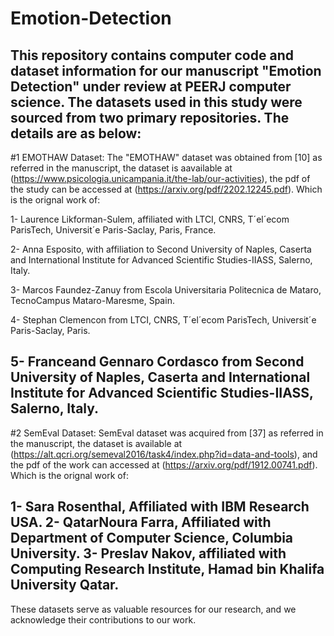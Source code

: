 # Emotion-Detection
This repository contains computer code and dataset information for our manuscript "Emotion Detection" under review at PEERJ computer science. 
The datasets used in this study were sourced from two primary repositories. The details are as below:
-----------------------------------------------------------------------------------------------------------------------------------------------------------------------
#1 EMOTHAW Dataset: 
The "EMOTHAW" dataset was obtained from [10] as referred in the manuscript, the dataset is aavailable at (https://www.psicologia.unicampania.it/the-lab/our-activities),
the pdf of the study can be accessed at (https://arxiv.org/pdf/2202.12245.pdf). Which is the orignal work of: 

1- Laurence Likforman-Sulem, affiliated with LTCI, CNRS, T´el´ecom ParisTech, Universit´e Paris-Saclay, Paris, France.

2- Anna Esposito, with affiliation to Second University of Naples, Caserta and International Institute for Advanced Scientific Studies-IIASS, Salerno, Italy. 

3- Marcos Faundez-Zanuy from Escola Universitaria Politecnica de Mataro, TecnoCampus Mataro-Maresme, Spain.

4- Stephan Clemencon from  LTCI, CNRS, T´el´ecom ParisTech, Universit´e Paris-Saclay, Paris.

5- Franceand Gennaro Cordasco from Second University of Naples, Caserta and International Institute for Advanced Scientific Studies-IIASS, Salerno, Italy.
-----------------------------------------------------------------------------------------------------------------------------------------------------------------------
#2 SemEval Dataset:   SemEval dataset was acquired from [37] as referred in the manuscript, the dataset is available at (https://alt.qcri.org/semeval2016/task4/index.php?id=data-and-tools), and the pdf of the work can accessed at (https://arxiv.org/pdf/1912.00741.pdf). Which is the orignal work of: 

1- Sara Rosenthal, Affiliated with IBM Research USA.
2- QatarNoura Farra, Affiliated with Department of Computer Science, Columbia University.
3- Preslav Nakov, affiliated with Computing Research Institute, Hamad bin Khalifa University Qatar.
------------------------------------------------------------------------------------------------------------------------------------------------------------------------
These datasets serve as valuable resources for our research, and we acknowledge their contributions to our work. 
 
